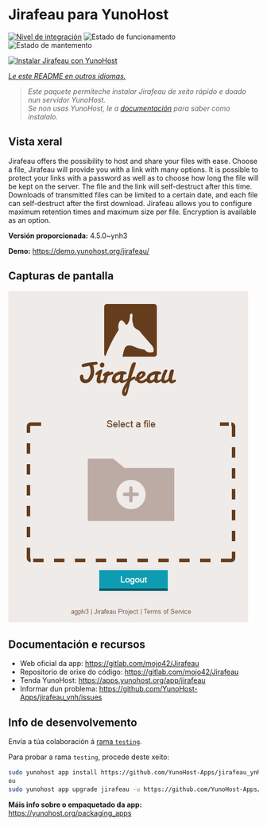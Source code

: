 <!--
NOTA: Este README foi creado automáticamente por <https://github.com/YunoHost/apps/tree/master/tools/readme_generator>
NON debe editarse manualmente.
-->

# Jirafeau para YunoHost

[![Nivel de integración](https://dash.yunohost.org/integration/jirafeau.svg)](https://ci-apps.yunohost.org/ci/apps/jirafeau/) ![Estado de funcionamento](https://ci-apps.yunohost.org/ci/badges/jirafeau.status.svg) ![Estado de mantemento](https://ci-apps.yunohost.org/ci/badges/jirafeau.maintain.svg)

[![Instalar Jirafeau con YunoHost](https://install-app.yunohost.org/install-with-yunohost.svg)](https://install-app.yunohost.org/?app=jirafeau)

*[Le este README en outros idiomas.](./ALL_README.md)*

> *Este paquete permíteche instalar Jirafeau de xeito rápido e doado nun servidor YunoHost.*  
> *Se non usas YunoHost, le a [documentación](https://yunohost.org/install) para saber como instalalo.*

## Vista xeral

Jirafeau offers the possibility to host and share your files with ease. Choose a file, Jirafeau will provide you with a link with many options. It is possible to protect your links with a password as well as to choose how long the file will be kept on the server. The file and the link will self-destruct after this time. Downloads of transmitted files can be limited to a certain date, and each file can self-destruct after the first download. Jirafeau allows you to configure maximum retention times and maximum size per file. Encryption is available as an option.


**Versión proporcionada:** 4.5.0~ynh3

**Demo:** <https://demo.yunohost.org/jirafeau/>

## Capturas de pantalla

![Captura de pantalla de Jirafeau](./doc/screenshots/TPjh48P.png)

## Documentación e recursos

- Web oficial da app: <https://gitlab.com/mojo42/Jirafeau>
- Repositorio de orixe do código: <https://gitlab.com/mojo42/Jirafeau>
- Tenda YunoHost: <https://apps.yunohost.org/app/jirafeau>
- Informar dun problema: <https://github.com/YunoHost-Apps/jirafeau_ynh/issues>

## Info de desenvolvemento

Envía a túa colaboración á [rama `testing`](https://github.com/YunoHost-Apps/jirafeau_ynh/tree/testing).

Para probar a rama `testing`, procede deste xeito:

```bash
sudo yunohost app install https://github.com/YunoHost-Apps/jirafeau_ynh/tree/testing --debug
ou
sudo yunohost app upgrade jirafeau -u https://github.com/YunoHost-Apps/jirafeau_ynh/tree/testing --debug
```

**Máis info sobre o empaquetado da app:** <https://yunohost.org/packaging_apps>
